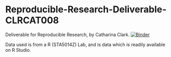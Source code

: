 # Reproducible-Research-Deliverable-CLRCAT008
Deliverable for Reproducible Research, by Catharina Clark.
[![Binder](https://mybinder.org/badge_logo.svg)](https://mybinder.org/v2/gh/Catharina08/Reproducible-Research-Deliverable-CLRCAT008/HEAD)

 Data used is from a R (STA5014Z) Lab, and is data which is readily available on R Studio.
